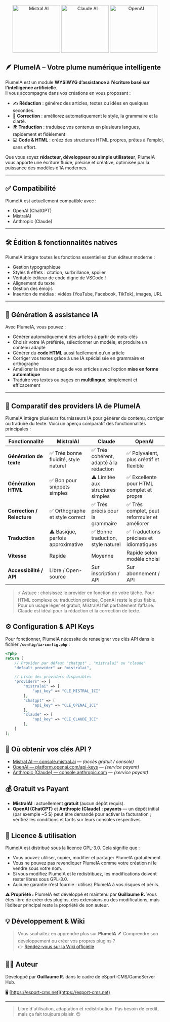 <p align="center">
  <img src="https://logo.svgcdn.com/l/mistral-ai-8x.png" width="150" alt="Mistral AI" />
  <img src="https://upload.wikimedia.org/wikipedia/commons/thumb/8/8a/Claude_AI_logo.svg/1280px-Claude_AI_logo.svg.png" width="150" alt="Claude AI" />
  <img src="https://upload.wikimedia.org/wikipedia/commons/thumb/4/4d/OpenAI_Logo.svg/2560px-OpenAI_Logo.svg.png" width="150" alt="OpenAI" />
</p>

## 🪶 PlumeIA – Votre plume numérique intelligente

PlumeIA est un module **WYSIWYG d’assistance à l’écriture basé sur l’intelligence artificielle**.  
Il vous accompagne dans vos créations en vous proposant :

- ✍️ **Rédaction** : générez des articles, textes ou idées en quelques secondes.  
- 📝 **Correction** : améliorez automatiquement le style, la grammaire et la clarté.  
- 🌍 **Traduction** : traduisez vos contenus en plusieurs langues, rapidement et fidèlement.  
- 💻 **Code & HTML** : créez des structures HTML propres, prêtes à l’emploi, sans effort.  

Que vous soyez **rédacteur, développeur ou simple utilisateur**, PlumeIA vous apporte une écriture fluide, précise et créative, optimisée par la puissance des modèles d’IA modernes.  

---

## ✅ Compatibilité

PlumeIA est actuellement compatible avec :  
- OpenAI (ChatGPT)  
- MistralAI  
- Anthropic (Claude)  

---

## 🛠️ Édition & fonctionnalités natives

PlumeIA intègre toutes les fonctions essentielles d’un éditeur moderne :  

- Gestion typographique  
- Styles & effets : citation, surbrillance, spoiler
- Véritable éditeur de code digne de VSCode !
- Alignement du texte  
- Gestion des émojis  
- Insertion de médias : vidéos (YouTube, Facebook, TikTok), images, URL  

---

## 🤖 Génération & assistance IA

Avec PlumeIA, vous pouvez :  

- Générer automatiquement des articles à partir de mots-clés  
- Choisir votre IA préférée, sélectionner un modèle, et produire un contenu adapté  
- Générer du **code HTML** aussi facilement qu’un article  
- Corriger vos textes grâce à une IA spécialisée en grammaire et orthographe  
- Améliorer la mise en page de vos articles avec l’option **mise en forme automatique**  
- Traduire vos textes ou pages en **multilingue**, simplement et efficacement  

---

## 🤖 Comparatif des providers IA de PlumeIA

PlumeIA intègre plusieurs fournisseurs IA pour générer du contenu, corriger ou traduire du texte. Voici un aperçu comparatif des fonctionnalités principales :

| Fonctionnalité           | MistralAI                     | Claude                       | OpenAI                        |
|---------------------------|-------------------------------|-------------------------------|-------------------------------|
| **Génération de texte**    | ✅ Très bonne fluidité, style naturel | ✅ Très cohérent, adapté à la rédaction | ✅ Polyvalent, plus créatif et flexible |
| **Génération HTML**        | ✅ Bon pour snippets simples | ⚠️ Limitée aux structures simples | ✅ Excellente pour HTML complet et propre |
| **Correction / Relecture** | ✅ Orthographe et style correct | ✅ Très précis pour la grammaire | ✅ Très complet, peut reformuler et améliorer |
| **Traduction**             | ⚠️ Basique, parfois approximative | ✅ Bonne traduction, style naturel | ✅ Traductions précises et idiomatiques |
| **Vitesse**               | Rapide                        | Moyenne                       | Rapide selon modèle choisi     |
| **Accessibilité / API**    | Libre / Open-source           | Sur inscription / API         | Sur abonnement / API           |

> ⚡ Astuce : choisissez le provider en fonction de votre tâche. Pour HTML complexe ou traduction précise, OpenAI reste le plus fiable. Pour un usage léger et gratuit, MistralAI fait parfaitement l’affaire. Claude est idéal pour la rédaction et la correction de texte.


## ⚙️ Configuration & API Keys

Pour fonctionner, PlumeIA nécessite de renseigner vos clés API dans le fichier **`/config/ia-config.php`** :  

```php
<?php
return [
    // Provider par défaut "chatgpt" , "mistralai" ou "claude"
    "default_provider" => "mistralai",

    // Liste des providers disponibles
    "providers" => [
        "mistralai" => [
            "api_key" => "CLE_MISTRAL_ICI"
        ],
        "chatgpt" => [
            "api_key" => "CLE_OPENAI_ICI"
        ],
        "claude" => [
            "api_key" => "CLE_CLAUDE_ICI"
        ],
    ]
];

```

## 🔑 Où obtenir vos clés API ?

- [Mistral AI — console.mistral.ai](https://console.mistral.ai/) — *(accès gratuit / console)*
- [OpenAI — platform.openai.com/api-keys](https://platform.openai.com/api-keys) — *(service payant)*
- [Anthropic (Claude) — console.anthropic.com](https://console.anthropic.com/) — *(service payant)*

## 💰 Gratuit vs Payant

- **MistralAI** : actuellement **gratuit** (aucun dépôt requis).  
- **OpenAI (ChatGPT)** et **Anthropic (Claude)** : **payants** — un dépôt initial (par exemple ~5 $) peut être demandé pour activer la facturation ; vérifiez les conditions et tarifs sur leurs consoles respectives.

## 📜 Licence & utilisation

PlumeIA est distribué sous la licence GPL-3.0. Cela signifie que :

- Vous pouvez utiliser, copier, modifier et partager PlumeIA gratuitement.
- Vous ne pouvez pas revendiquer PlumeIA comme votre création ni le vendre sous votre nom.
- Si vous modifiez PlumeIA et le redistribuez, les modifications doivent rester libres sous GPL-3.0.
- Aucune garantie n’est fournie : utilisez PlumeIA à vos risques et périls.

⚠️ <b>Propriété :</b> PlumeIA est développé et maintenu par <b>Guillaume R.</b> Vous êtes libre de créer des plugins, des extensions ou des modifications, mais l’éditeur principal reste la propriété de son auteur.

## 💡 Développement & Wiki

> Vous souhaitez en apprendre plus sur **PlumeIA** 🪶  Comprendre son développement ou créer vos propres plugins ?  
> 👉 [Rendez-vous sur la Wiki officielle](https://github.com/Guillaume29200/PlumeIA/wiki)

## 🧑‍💻 Auteur
Développé par **Guillaume R.** dans le cadre de eSport-CMS/GameServer Hub.

🖥️ [https://esport-cms.net](https://esport-cms.net)

---

> Libre d'utilisation, adaptation et redistribution. Pas besoin de crédit, mais ça fait toujours plaisir. 😉
